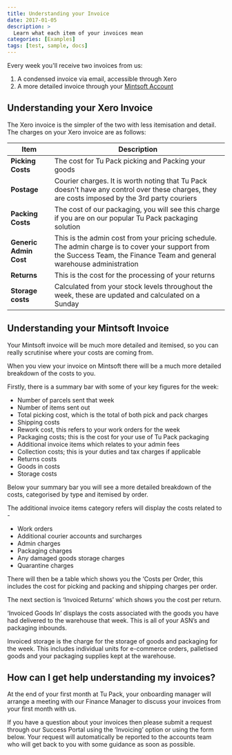 ```yaml
---
title: Understanding your Invoice
date: 2017-01-05
description: >
  Learn what each item of your invoices mean
categories: [Examples]
tags: [test, sample, docs]
---
```


Every week you'll receive two invoices from us:
1. A condensed invoice via email, accessible through Xero
2. A more detailed invoice through your [Mintsoft Account](https://minstoft.co.uk)

## Understanding your Xero Invoice

The Xero invoice is the simpler of the two with less itemisation and detail.
The charges on your Xero invoice are as follows:

| **Item**               | **Description**                                                                                                                                                           |
|------------------------|---------------------------------------------------------------------------------------------------------------------------------------------------------------------------|
| **Picking Costs**      | The cost for Tu Pack picking and Packing your goods                                                                                                                       |
| **Postage**            | Courier charges. It is worth noting that Tu Pack doesn't have any control over these charges, they are costs imposed by the 3rd party couriers                            |
| **Packing Costs**      | The cost of our packaging, you will see this charge if you are on our popular Tu Pack packaging solution                                                                  |
| **Generic Admin Cost** | This is the admin cost from your pricing schedule. The admin charge is to cover your support from the Success Team, the Finance Team and general warehouse administration |
| **Returns**            | This is the cost for the processing of your returns                                                                                                                       |
| **Storage costs**      | Calculated from your stock levels throughout the week, these are updated and calculated on a Sunday                                                                       |

## Understanding your Mintsoft Invoice

Your Mintsoft invoice will be much more detailed and itemised, so you can really scrutinise where your costs are coming from.

When you view your invoice on Mintsoft there will be a much more detailed breakdown of the costs to you. 

Firstly, there is a summary bar with some of your key figures for the week:

- Number of parcels sent that week
- Number of items sent out 
- Total picking cost, which is the total of both pick and pack charges 
- Shipping costs 
- Rework cost, this refers to your work orders for the week 
- Packaging costs; this is the cost for your use of Tu Pack packaging 
- Additional invoice items which relates to your admin fees
- Collection costs; this is your duties and tax charges if applicable
- Returns costs 
- Goods in costs
- Storage costs 
 

Below your summary bar you will see a more detailed breakdown of the costs, categorised by type and itemised by order. 

 

The additional invoice items category refers will display the costs related to -

- Work orders 
- Additional courier accounts and surcharges 
- Admin charges 
- Packaging charges 
- Any damaged goods storage charges
- Quarantine charges

There will then be a table which shows you the ‘Costs per Order, this includes the cost for picking and packing and shipping charges per order. 

The next section is ‘Invoiced Returns’ which shows you the cost per return. 

‘Invoiced Goods In’ displays the costs associated with the goods you have had delivered to the warehouse that week. This is all of your ASN’s and packaging inbounds. 

Invoiced storage is the charge for the storage of goods and packaging for the week. This includes individual units for e-commerce orders, palletised goods and your packaging supplies kept at the warehouse. 

## How can I get help understanding my invoices?

At the end of your first month at Tu Pack, your onboarding manager will arrange a meeting with our Finance Manager to discuss your invoices from your first month with us.

If you have a question about your invoices then please submit a request through our Success Portal using the ‘Invoicing’ option or using the form below. Your request will automatically be reported to the accounts team who will get back to you with some guidance as soon as possible.

<div id="formkeep-embed" data-formkeep-url="https://formkeep.com/p/2803884c46ee9326da23a549bf9522f4?embedded=1"></div>

<script type="text/javascript" src="https://pym.nprapps.org/pym.v1.min.js"></script>
<script type="text/javascript" src="https://formkeep-production-herokuapp-com.global.ssl.fastly.net/formkeep-embed.js"></script>

<!-- Get notified when the form is submitted, add your own code below: -->
<script>
const formkeepEmbed = document.querySelector('#formkeep-embed')

formkeepEmbed.addEventListener('formkeep-embed:submitting', _event => {
  console.log('Submitting form...')
})

formkeepEmbed.addEventListener('formkeep-embed:submitted', _event => {
  console.log('Submitted form...')
})
</script>
